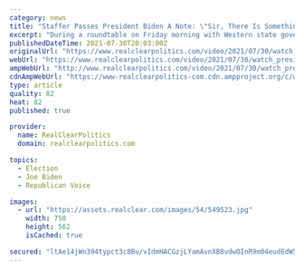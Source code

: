 ```yaml
---
category: news
title: "Staffer Passes President Biden A Note: \"Sir, There Is Something On Your Chin\""
excerpt: "During a roundtable on Friday morning with Western state governors about wildfires, President Biden provided a moment of comic relief. A closeup photo shows the text of the note:: President @JoeBiden holds a card handed to him by an aide that reads “Sir,"
publishedDateTime: 2021-07-30T20:03:00Z
originalUrl: "https://www.realclearpolitics.com/video/2021/07/30/watch_president_biden_gets_passed_a_note_sir_there_is_something_on_your_chin.html"
webUrl: "https://www.realclearpolitics.com/video/2021/07/30/watch_president_biden_gets_passed_a_note_sir_there_is_something_on_your_chin.html"
ampWebUrl: "http://www.realclearpolitics.com/video/2021/07/30/watch_president_biden_gets_passed_a_note_sir_there_is_something_on_your_chin.amp.html"
cdnAmpWebUrl: "https://www-realclearpolitics-com.cdn.ampproject.org/c/www.realclearpolitics.com/video/2021/07/30/watch_president_biden_gets_passed_a_note_sir_there_is_something_on_your_chin.amp.html"
type: article
quality: 82
heat: 82
published: true

provider:
  name: RealClearPolitics
  domain: realclearpolitics.com

topics:
  - Election
  - Joe Biden
  - Republican Voice

images:
  - url: "https://assets.realclear.com/images/54/549523.jpg"
    width: 750
    height: 562
    isCached: true

secured: "ltAe14jWn394typct3c8Bu/vIdmHACGzjLYamAvnXB8vdwOInR9m04eudEdW5YSHxDeuSZoRSH+m4C2KvD26I3kn6Qd/iW5ATkNzWobiqvEpub+TqsLwq92Ma8e29n8D4/4iONC+YNWjCmyiO8/zVav9cHvnbjjo1VVOpoVHUzCwk9mQ+E1v7qkJKp0+z75egzAwpf9jL5jegaWczEF7f1yEUsFTtsBQmvKwjS1KbJyVN09gfPmD5U+wewlhOdv/WfRRAXxKcawewMlYlqc4BMnLOLZ6h4ItEoxamWEVW/Qi/D2QPgYoKXk3sF1wbFQg9wy+a9WGgjdlfFBq0Rq4Pz/+Ktlk14capyvTDluBNBc=;FcMwSYZV3I7aVzg7zeQxCg=="
---
```


